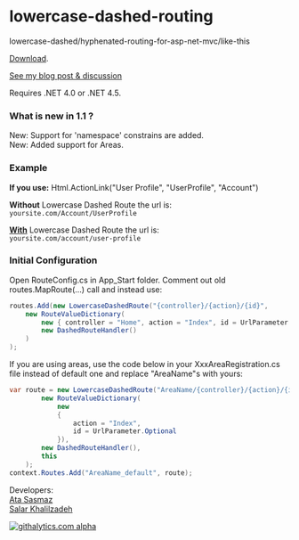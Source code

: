 lowercase-dashed-routing
========================

lowercase-dashed/hyphenated-routing-for-asp-net-mvc/like-this

[Download](https://github.com/salarkh/lowercase-dashed-route/releases).

[See my blog post & discussion](http://www.ata.io/lowercase-dashed-route/?utm_source=github&utm_medium=link&utm_content=bottom+link&utm_campaign=lowercase-dashed-route)

Requires .NET 4.0 or .NET 4.5.

<h3>What is new in 1.1 ?</h3>
New: Support for 'namespace' constrains are added.<br />
New: Added support for Areas.<br />

<h3>Example</h3>
<strong>If you use:</strong>
Html.ActionLink("User Profile", "UserProfile", "Account")

**Without** Lowercase Dashed Route the url is:<br />
`yoursite.com/Account/UserProfile`

**<u>With</u>** Lowercase Dashed Route the url is:<br />
`yoursite.com/account/user-profile`

<h3>Initial Configuration</h3>
Open RouteConfig.cs in App_Start folder. Comment out old routes.MapRoute(...) call and instead use:

```c#
routes.Add(new LowercaseDashedRoute("{controller}/{action}/{id}",
    new RouteValueDictionary(
        new { controller = "Home", action = "Index", id = UrlParameter.Optional }),
        new DashedRouteHandler()
    )
);
```

If you are using areas, use the code below in your XxxAreaRegistration.cs file instead of default one and replace "AreaName"s with yours:
```c#
var route = new LowercaseDashedRoute("AreaName/{controller}/{action}/{id}",
        new RouteValueDictionary(
            new
            {
                action = "Index",
                id = UrlParameter.Optional
            }),
        new DashedRouteHandler(),
		this
    );
context.Routes.Add("AreaName_default", route);
```

Developers: <br/>
[Ata Sasmaz](http://www.ata.io/?utm_source=github&utm_medium=link&utm_content=bottom+link&utm_campaign=lowercase-dashed-route)
<br/>
[Salar Khalilzadeh](http://salarcode.com/?utm_source=github&utm_medium=link&utm_content=bottom+link&utm_campaign=lowercase-dashed-route)

[![githalytics.com alpha](https://cruel-carlota.pagodabox.com/68aaf0cf0d381566c247ed5749e15135 "githalytics.com")](http://githalytics.com/AtaS/lowercase-dashed-route)
